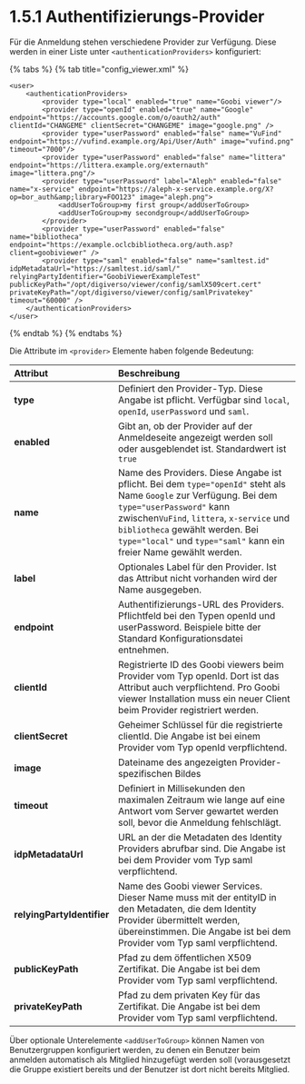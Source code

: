 # 1.5.1 Authentifizierungs-Provider

Für die Anmeldung stehen verschiedene Provider zur Verfügung. Diese werden in einer Liste unter `<authenticationProviders>` konfiguriert:

{% tabs %}
{% tab title="config\_viewer.xml" %}
```markup
<user>
    <authenticationProviders>
        <provider type="local" enabled="true" name="Goobi viewer"/>
        <provider type="openId" enabled="true" name="Google" endpoint="https://accounts.google.com/o/oauth2/auth" clientId="CHANGEME" clientSecret="CHANGEME" image="google.png" />
        <provider type="userPassword" enabled="false" name="VuFind" endpoint="https://vufind.example.org/Api/User/Auth" image="vufind.png" timeout="7000"/>
        <provider type="userPassword" enabled="false" name="littera" endpoint="https://littera.example.org/externauth" image="littera.png"/>
        <provider type="userPassword" label="Aleph" enabled="false" name="x-service" endpoint="https://aleph-x-service.example.org/X?op=bor_auth&amp;library=FOO123" image="aleph.png">
            <addUserToGroup>my first group</addUserToGroup>
            <addUserToGroup>my secondgroup</addUserToGroup>
        </provider>
        <provider type="userPassword" enabled="false" name="bibliotheca" endpoint="https://example.oclcbibliotheca.org/auth.asp?client=goobiviewer" />
        <provider type="saml" enabled="false" name="samltest.id" idpMetadataUrl="https://samltest.id/saml/" relyingPartyIdentifier="GoobiViewerExampleTest" publicKeyPath="/opt/digiverso/viewer/config/samlX509cert.cert" privateKeyPath="/opt/digiverso/viewer/config/samlPrivatekey" timeout="60000" />
    </authenticationProviders>
</user>
```
{% endtab %}
{% endtabs %}

Die Attribute im `<provider>` Elemente haben folgende Bedeutung:

| Attribut | Beschreibung |
| :--- | :--- |
| **type** | Definiert den Provider-Typ. Diese Angabe ist pflicht. Verfügbar sind `local`, `openId`, `userPassword` und `saml`. |
| **enabled** | Gibt an, ob der Provider auf der Anmeldeseite angezeigt werden soll oder ausgeblendet ist. Standardwert ist `true` |
| **name** | Name des Providers. Diese Angabe ist pflicht. Bei dem `type="openId"` steht als Name  `Google` zur Verfügung. Bei dem `type="userPassword"` kann zwischen`VuFind`, `littera`, `x-service` und `bibliotheca` gewählt werden. Bei `type="local"` und `type="saml"` kann ein freier Name gewählt werden. |
| **label** | Optionales Label für den Provider. Ist das Attribut nicht vorhanden wird der Name ausgegeben. |
| **endpoint** | Authentifizierungs-URL des Providers. Pflichtfeld bei den Typen openId und userPassword. Beispiele bitte der Standard Konfigurationsdatei entnehmen.  |
| **clientId** | Registrierte ID des Goobi viewers beim Provider vom Typ openId. Dort ist das Attribut auch verpflichtend. Pro Goobi viewer Installation muss ein neuer Client beim Provider registriert werden. |
| **clientSecret** | Geheimer Schlüssel für die registrierte clientId. Die Angabe ist bei einem Provider vom Typ openId verpflichtend. |
| **image** | Dateiname des angezeigten Provider-spezifischen Bildes |
| **timeout** | Definiert in Millisekunden den maximalen Zeitraum wie lange auf eine Antwort vom Server gewartet werden soll, bevor die Anmeldung fehlschlägt. |
| **idpMetadataUrl** | URL an der die Metadaten des Identity Providers abrufbar sind. Die Angabe ist bei dem Provider vom Typ saml verpflichtend. |
| **relyingPartyIdentifier** | Name des Goobi viewer Services. Dieser Name muss mit der entityID in den Metadaten, die dem Identity Provider übermittelt werden, übereinstimmen. Die Angabe ist bei dem Provider vom Typ saml verpflichtend. |
| **publicKeyPath** | Pfad zu dem öffentlichen X509 Zertifikat. Die Angabe ist bei dem Provider vom Typ saml verpflichtend. |
| **privateKeyPath** | Pfad zu dem privaten Key für das Zertifikat. Die Angabe ist bei dem Provider vom Typ saml verpflichtend. |

Über optionale Unterelemente `<addUserToGroup>` können Namen von Benutzergruppen konfiguriert werden, zu denen ein Benutzer beim anmelden automatisch als Mitglied hinzugefügt werden soll \(vorausgesetzt die Gruppe existiert bereits und der Benutzer ist dort nicht bereits Mitglied.

